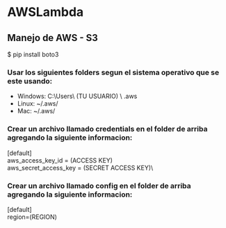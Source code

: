 ﻿# AWSLambda
## Manejo de AWS - S3
$ pip install boto3

### Usar los siguientes folders segun el sistema operativo que se este usando:
- Windows: C:\Users\ (TU USUARIO) \ .aws
- Linux: ~/.aws/
- Mac: ~/.aws/

### Crear un archivo llamado credentials en el folder de arriba agregando la siguiente informacion:
[default]\
aws_access_key_id = (ACCESS KEY)\
aws_secret_access_key = (SECRET ACCESS KEY)\

### Crear un archivo llamado config en el folder de arriba agregando la siguiente informacion:
[default]\
region=(REGION)
